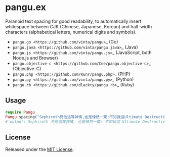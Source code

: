# pangu.ex

Paranoid text spacing for good readability, to automatically insert whitespace between CJK (Chinese, Japanese, Korean) and half-width characters (alphabetical letters, numerical digits and symbols).

- `pangu.go <https://github.com/vinta/pangu>`_ (Go)
- `pangu.java <https://github.com/vinta/pangu.java>`_ (Java)
- `pangu.js <https://github.com/vinta/pangu.js>`_ (JavaScript, both Node.js and Browser)
- `pangu.objective-c <https://github.com/Cee/pangu.objective-c>`_ (Objective-C)
- `pangu.php <https://github.com/Kunr/pangu.php>`_ (PHP)
- `pangu.py <https://github.com/vinta/pangu.py>`_ (Python)
- `pangu.rb <https://github.com/dlackty/pangu.rb>`_ (Ruby)

## Usage

```elixir
require Pangu
Pangu.spacing("Sephiroth見他這等神情,也是悚然一驚:不知我這Ultimate Destructive Magic是否對付得了?")
# output: Sephiroth 見他這等神情, 也是悚然一驚: 不知我這 Ultimate Destructive Magic 是否對付得了?
```

## License

Released under the [MIT License](http://opensource.org/licenses/MIT).
